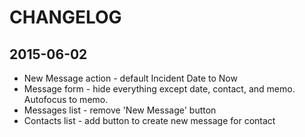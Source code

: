 # CHANGELOG

## 2015-06-02

* New Message action - default Incident Date to Now
* Message form - hide everything except date, contact, and memo. Autofocus to memo.
* Messages list - remove 'New Message' button
* Contacts list - add button to create new message for contact

